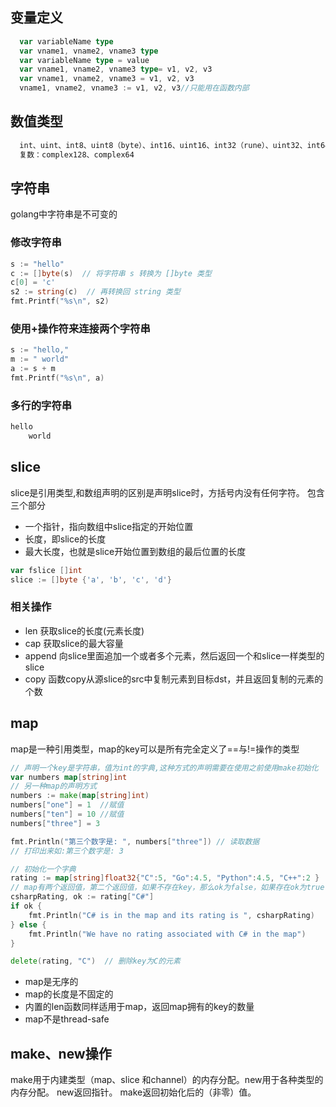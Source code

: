 ## 变量定义
```GO
  var variableName type
  var vname1, vname2, vname3 type
  var variableName type = value
  var vname1, vname2, vname3 type= v1, v2, v3
  var vname1, vname2, vname3 = v1, v2, v3
  vname1, vname2, vname3 := v1, v2, v3//只能用在函数内部
```
## 数值类型
```Go
  int、uint、int8、uint8（byte）、int16、uint16、int32（rune）、uint32、int64、uint64、float32、float64
  复数：complex128、complex64
```
## 字符串
golang中字符串是不可变的

### 修改字符串
```GO
s := "hello"
c := []byte(s)  // 将字符串 s 转换为 []byte 类型
c[0] = 'c'
s2 := string(c)  // 再转换回 string 类型
fmt.Printf("%s\n", s2)
```
### 使用+操作符来连接两个字符串
```GO
s := "hello,"
m := " world"
a := s + m
fmt.Printf("%s\n", a)
```
### 多行的字符串
```GO
hello
	world
```
## slice
slice是引用类型,和数组声明的区别是声明slice时，方括号内没有任何字符。
包含三个部分
+ 一个指针，指向数组中slice指定的开始位置
+ 长度，即slice的长度
+ 最大长度，也就是slice开始位置到数组的最后位置的长度
```GO
var fslice []int
slice := []byte {'a', 'b', 'c', 'd'}
```
### 相关操作
+ len 获取slice的长度(元素长度)
+ cap 获取slice的最大容量
+ append 向slice里面追加一个或者多个元素，然后返回一个和slice一样类型的slice
+ copy 函数copy从源slice的src中复制元素到目标dst，并且返回复制的元素的个数

## map
map是一种引用类型，map的key可以是所有完全定义了==与!=操作的类型
```GO
// 声明一个key是字符串，值为int的字典,这种方式的声明需要在使用之前使用make初始化
var numbers map[string]int
// 另一种map的声明方式
numbers := make(map[string]int)
numbers["one"] = 1  //赋值
numbers["ten"] = 10 //赋值
numbers["three"] = 3

fmt.Println("第三个数字是: ", numbers["three"]) // 读取数据
// 打印出来如:第三个数字是: 3

// 初始化一个字典
rating := map[string]float32{"C":5, "Go":4.5, "Python":4.5, "C++":2 }
// map有两个返回值，第二个返回值，如果不存在key，那么ok为false，如果存在ok为true
csharpRating, ok := rating["C#"]
if ok {
	fmt.Println("C# is in the map and its rating is ", csharpRating)
} else {
	fmt.Println("We have no rating associated with C# in the map")
}

delete(rating, "C")  // 删除key为C的元素
```
+ map是无序的
+ map的长度是不固定的
+ 内置的len函数同样适用于map，返回map拥有的key的数量
+ map不是thread-safe

## make、new操作
make用于内建类型（map、slice 和channel）的内存分配。new用于各种类型的内存分配。
new返回指针。
make返回初始化后的（非零）值。
